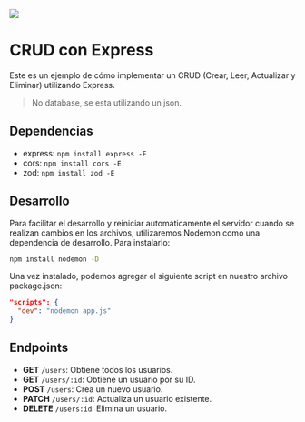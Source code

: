 
![](https://www.sohamkamani.com/nodejs/expressjs-architecture/express-routing-logo.png)

# CRUD con Express

Este es un ejemplo de cómo implementar un CRUD (Crear, Leer, Actualizar y Eliminar) utilizando Express. 

> No database, se esta utilizando un json.
## Dependencias

- express: `npm install express -E`
- cors: `npm install cors -E`
- zod: `npm install zod -E`
## Desarrollo

Para facilitar el desarrollo y reiniciar automáticamente el servidor cuando se realizan cambios en los archivos, utilizaremos Nodemon como una dependencia de desarrollo. Para instalarlo:

```bash
npm install nodemon -D
```

Una vez instalado, podemos agregar el siguiente script en nuestro archivo package.json:

```json
"scripts": {
  "dev": "nodemon app.js"
}
```

## Endpoints

- **GET** `/users`: Obtiene todos los usuarios.
- **GET** `/users/:id`: Obtiene un usuario por su ID.
- **POST** `/users`: Crea un nuevo usuario.
- **PATCH** `/users/:id`: Actualiza un usuario existente.
- **DELETE** `/users:id`: Elimina un usuario.